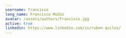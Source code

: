 ```yaml
---
username: francisco
long_name: Francisco Muñoz
avatar: /assets/authors/francisco.jpg
active: true
linkedin: https://www.linkedin.com/in/ruben-quilez/
---
```

